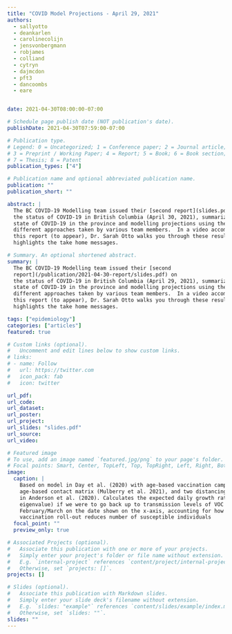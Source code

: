 ```yaml
---
title: "COVID Model Projections - April 29, 2021"
authors:
  - sallyotto
  - deankarlen
  - carolinecolijn
  - jensvonbergmann
  - robjames
  - colliand
  - cytryn
  - dajmcdon
  - pft3
  - dancoombs
  - eare


date: 2021-04-30T08:00:00-07:00

# Schedule page publish date (NOT publication's date).
publishDate: 2021-04-30T07:59:00-07:00

# Publication type.
# Legend: 0 = Uncategorized; 1 = Conference paper; 2 = Journal article;
# 3 = Preprint / Working Paper; 4 = Report; 5 = Book; 6 = Book section;
# 7 = Thesis; 8 = Patent
publication_types: ["4"]

# Publication name and optional abbreviated publication name.
publication: ""
publication_short: ""

abstract: |
  The BC COVID-19 Modelling team issued their [second report](slides.pdf) on
  the status of COVID-19 in British Columbia (April 30, 2021), summarizing the
  state of COVID-19 in the province and modelling projections using the
  different approaches taken by various team members.  In a video accompanying
  this report (to appear), Dr. Sarah Otto walks you through these results and
  highlights the take home messages.

# Summary. An optional shortened abstract.
summary: |
  The BC COVID-19 Modelling team issued their [second
  report](/publication/2021-04-30-report/slides.pdf) on
  the status of COVID-19 in British Columbia (April 29, 2021), summarizing the
  state of COVID-19 in the province and modelling projections using the
  different approaches taken by various team members.  In a video accompanying
  this report (to appear), Dr. Sarah Otto walks you through these results and
  highlights the take home messages.

tags: ["epidemiology"]
categories: ["articles"]
featured: true

# Custom links (optional).
#   Uncomment and edit lines below to show custom links.
# links:
# - name: Follow
#   url: https://twitter.com
#   icon_pack: fab
#   icon: twitter

url_pdf:
url_code:
url_dataset:
url_poster:
url_project:
url_slides: "slides.pdf"
url_source:
url_video: 

# Featured image
# To use, add an image named `featured.jpg/png` to your page's folder. 
# Focal points: Smart, Center, TopLeft, Top, TopRight, Left, Right, BottomLeft, Bottom, BottomRight.
image:
  caption: |
    Based on model in Day et al. (2020) with age-based vaccination campaign,
    age-based contact matrix (Mulberry et al. 2021), and two distancing classes as
    in Anderson et al. (2020). Calculates the expected daily growth rate (leading
    eigenvalue) if we were to go back up to transmission levels of VOC in
    February/March on the date shown on the x-axis, accounting for how the
    vaccination roll-out reduces number of susceptible individuals
  focal_point: ""
  preview_only: true

# Associated Projects (optional).
#   Associate this publication with one or more of your projects.
#   Simply enter your project's folder or file name without extension.
#   E.g. `internal-project` references `content/project/internal-project/index.md`.
#   Otherwise, set `projects: []`.
projects: []

# Slides (optional).
#   Associate this publication with Markdown slides.
#   Simply enter your slide deck's filename without extension.
#   E.g. `slides: "example"` references `content/slides/example/index.md`.
#   Otherwise, set `slides: ""`.
slides: ""
---
```

